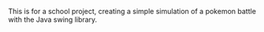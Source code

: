 This is for a school project, creating a simple simulation of a pokemon battle with the Java swing library.
